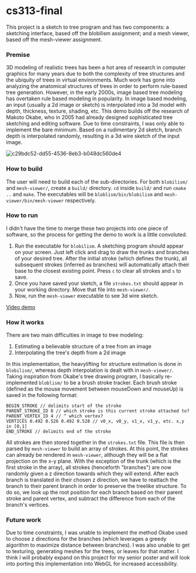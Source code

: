 # cs313-final
This project is a sketch to tree program and has two components: a sketching interface, based off the blobilism assignment; and a mesh viewer, based off the mesh-viewer assignment. 

### Premise
3D modeling of realistic trees has been a hot area of research in computer graphics for many years due to both the complexity of tree structures and the ubiquity of trees in virtual environments. Much work has gone into analyzing the anatomical structures of trees in order to perform rule-based tree generation. However, in the early 2000s, image based tree modeling has overtaken rule based modeling in popularity. In image based modeling, an input (usually a 2d image or sketch) is interpolated into a 3d model with depth, thickness, texture, shading, etc. This demo builds off the research of Makoto Okabe, who in 2005 had already designed sophisticated tree sketching and editing software. Due to time constraints, I was only able to implement the bare minimum. Based on a rudimentary 2d sketch, branch depth is interpolated randomly, resulting in a 3d wire sketch of the input image. 

![c29bdc52-dd55-4536-8eb3-b048dc560de4](https://user-images.githubusercontent.com/55254786/234361544-123109c3-dff6-447f-9adc-dc4fecbb771c.jpeg)


### How to build
The user will need to build each of the sub-directories. For both `blobilism/` and `mesh-viewer/`, create a `build/` directory. `cd` inside `build/` and run `cmake ..` and `make`. The executables will be `bloblism/bin/blobilism` and `mesh-viewer/bin/mesh-viewer` respectively. 

### How to run
I didn't have the time to merge these two projects into one piece of software, so the process for getting the demo to work is a little convoluted. 
1. Run the executable for `blobilism`. A sketching program should appear on your screen. Just left click and drag to draw the trunks and branches of your desired tree. After the initial stroke (which defines the trunk), all subsequent strokes (inferred as branches) will automatically attach their base to the closest existing point. Press `c` to clear all strokes and `s` to save. 
2. Once you have saved your sketch, a file `strokes.txt` should appear in your working directory. Move that file into `mesh-viewer/`. 
3. Now, run the `mesh-viewer` executable to see 3d wire sketch. 

[Video demo](https://www.kapwing.com/videos/644817b312f4a60024a6b6e6)

### How it works
There are two main difficulties in image to tree modeling:
1. Estimating a believable structure of a tree from an image
2. Interpolating the tree's depth from a 2d image

In this implementation, the heavylifting for structure estimation is done in `blobilism/`, whereas depth interpolation is dealt with in `mesh-viewer/`. Taking inspiration from Okabe's tree drawing program, I basically re-implemented `bloblism/` to be a brush stroke tracker. Each brush stroke (defined as the mouse movement between mouseDown and mouseUp) is saved in the following format: 

```
BEGIN_STROKE // delimits start of the stroke
PARENT_STROKE_ID 0 // which stroke is this current stroke attached to? 
PARENT_VERTEX_ID 4 // ^ which vertex? 
VERTICES 0.492 0.526 0.492 0.528 // v0_x, v0_y, v1_x, v1_y, etc. x,y in [0,1]
END_STROKE // delimits end of the stroke
```

All strokes are then stored together in the `strokes.txt` file. This file is then parsed by `mesh-viewer` to build an array of strokes. At this point, the strokes can already be rendered in `mesh-viewer`, although they will be a flat projection on the x-y plane. With the exception of the trunk (which is the first stroke in the array), all strokes (henceforth "branches") are now randomly given a z direction towards which they will extend. After each branch is translated in their chosen z direction, we have to reattach the branch to their parent branch in order to preserve the treelike structure. To do so, we look up the root position for each branch based on their parent stroke and parent vertex, and subtract the difference from each of the branch's vertices. 

### Future work
Due to time constraints, I was unable to implement the method Okabe used to choose z directions for the branches (which leverages a greedy algorithm to maximize distance between branches). I was also unable to get to texturing, generating meshes for the trees, or leaves for that matter. I think I will probably expand on this project for my senior poster and will look into porting this implementation into WebGL for increased accessibility. 
